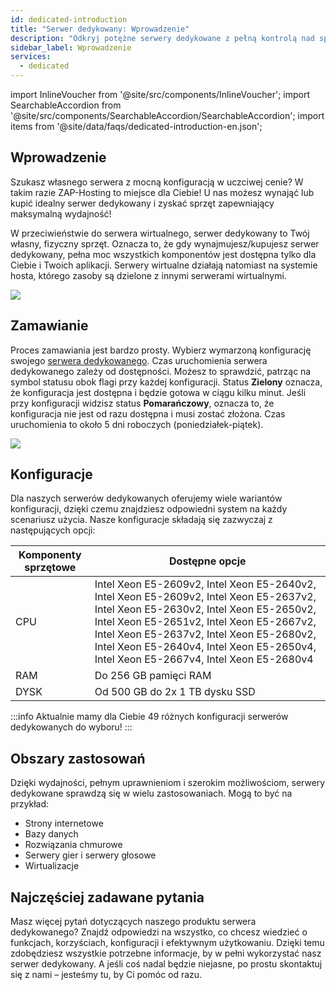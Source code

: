 ```yaml
---
id: dedicated-introduction
title: "Serwer dedykowany: Wprowadzenie"
description: "Odkryj potężne serwery dedykowane z pełną kontrolą nad sprzętem i maksymalną wydajnością dla Twoich aplikacji w uczciwych cenach → Dowiedz się więcej już teraz"
sidebar_label: Wprowadzenie
services:
  - dedicated
---
```


import InlineVoucher from '@site/src/components/InlineVoucher';
import SearchableAccordion from '@site/src/components/SearchableAccordion/SearchableAccordion';
import items from '@site/data/faqs/dedicated-introduction-en.json';


## Wprowadzenie

Szukasz własnego serwera z mocną konfiguracją w uczciwej cenie? W takim razie ZAP-Hosting to miejsce dla Ciebie! U nas możesz wynająć lub kupić idealny serwer dedykowany i zyskać sprzęt zapewniający maksymalną wydajność!

W przeciwieństwie do serwera wirtualnego, serwer dedykowany to Twój własny, fizyczny sprzęt. Oznacza to, że gdy wynajmujesz/kupujesz serwer dedykowany, pełna moc wszystkich komponentów jest dostępna tylko dla Ciebie i Twoich aplikacji. Serwery wirtualne działają natomiast na systemie hosta, którego zasoby są dzielone z innymi serwerami wirtualnymi.

![](https://screensaver01.zap-hosting.com/index.php/s/9YMG6QfsNzzjCSQ/preview)

<InlineVoucher />

## Zamawianie

Proces zamawiania jest bardzo prosty. Wybierz wymarzoną konfigurację swojego [serwera dedykowanego](https://zap-hosting.com/en/dedicated-server-hosting/). Czas uruchomienia serwera dedykowanego zależy od dostępności. Możesz to sprawdzić, patrząc na symbol statusu obok flagi przy każdej konfiguracji. Status **Zielony** oznacza, że konfiguracja jest dostępna i będzie gotowa w ciągu kilku minut. Jeśli przy konfiguracji widzisz status **Pomarańczowy**, oznacza to, że konfiguracja nie jest od razu dostępna i musi zostać złożona. Czas uruchomienia to około 5 dni roboczych (poniedziałek-piątek).

![](https://screensaver01.zap-hosting.com/index.php/s/NDLcyjdj6BmSwLq/preview)



## Konfiguracje

Dla naszych serwerów dedykowanych oferujemy wiele wariantów konfiguracji, dzięki czemu znajdziesz odpowiedni system na każdy scenariusz użycia. Nasze konfiguracje składają się zazwyczaj z następujących opcji:

| Komponenty sprzętowe | Dostępne opcje                                            |
| ------------------- | ------------------------------------------------------------ |
| CPU                 | Intel Xeon E5-2609v2, Intel Xeon E5-2640v2, Intel Xeon E5-2609v2, Intel Xeon E5-2637v2, Intel Xeon E5-2630v2, Intel Xeon E5-2650v2, Intel Xeon E5-2651v2, Intel Xeon E5-2667v2, Intel Xeon E5-2637v2, Intel Xeon E5-2680v2, Intel Xeon E5-2640v4, Intel Xeon E5-2650v4, Intel Xeon E5-2667v4, Intel Xeon E5-2680v4 |
| RAM                 | Do 256 GB pamięci RAM                                          |
| DYSK                | Od 500 GB do 2x 1 TB dysku SSD                                |

:::info
Aktualnie mamy dla Ciebie 49 różnych konfiguracji serwerów dedykowanych do wyboru!
:::



## Obszary zastosowań

Dzięki wydajności, pełnym uprawnieniom i szerokim możliwościom, serwery dedykowane sprawdzą się w wielu zastosowaniach. Mogą to być na przykład:

- Strony internetowe
- Bazy danych
- Rozwiązania chmurowe
- Serwery gier i serwery głosowe
- Wirtualizacje

## Najczęściej zadawane pytania
Masz więcej pytań dotyczących naszego produktu serwera dedykowanego? Znajdź odpowiedzi na wszystko, co chcesz wiedzieć o funkcjach, korzyściach, konfiguracji i efektywnym użytkowaniu. Dzięki temu zdobędziesz wszystkie potrzebne informacje, by w pełni wykorzystać nasz serwer dedykowany. A jeśli coś nadal będzie niejasne, po prostu skontaktuj się z nami – jesteśmy tu, by Ci pomóc od razu.
<SearchableAccordion items={items} />

<InlineVoucher />